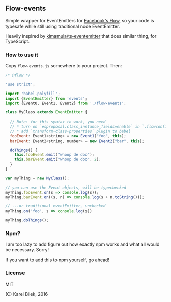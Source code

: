## Flow-events

Simple wrapper for EventEmitters for [Facebook's Flow](https://github.com/facebook/flow), so your code is typesafe while still using traditional node EventEmitter.

Heavily inspired by [kimamula/ts-eventemitter](https://github.com/kimamula/ts-eventemitter) that does similar thing, for TypeScript.

### How to use it

Copy `flow-events.js` somewhere to your project. Then:

```javascript
/* @flow */

'use strict';

import 'babel-polyfill';
import {EventEmitter} from 'events';
import {Event0, Event1, Event2} from './flow-events';

class MyClass extends EventEmitter {
  
  // Note: for this syntax to work, you need
  // * turn on `esproposal.class_instance_fields=enable` in `.flowconfig` in `[options]`
  // * add `transform-class-properties` plugin to babel
  fooEvent: Event1<string> = new Event1("foo", this);
  barEvent: Event2<string, number> = new Event2("bar", this);

  doThings() {
    this.fooEvent.emit("whoop de doo");
    this.barEvent.emit("whoop de doo", 2);
  }
}

var myThing = new MyClass();

// you can use the Event objects, will be typechecked
myThing.fooEvent.on(s => console.log(s));
myThing.barEvent.on((s, n) => console.log(s + n.toString()));

// ...or traditional eventEmitter, unchecked
myThing.on('foo', s => console.log(s))

myThing.doThings();
```

### Npm?

I am too lazy to add figure out how exactly npm works and what all would be necessary. Sorry!

If you want to add this to npm yourself, go ahead!

### License

MIT

(C) Karel Bilek, 2016
